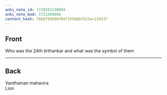```yaml
---
anki_note_id: 1720591530604
anki_note_mod: 1721269804
content_hash: 76bbf5058bf0473358dbfd23ac234337
---
```


## Front

Who was the 24th tirthankar and what was the symbol of them

<hr/>

## Back

Vardhaman mahavira  
Lion